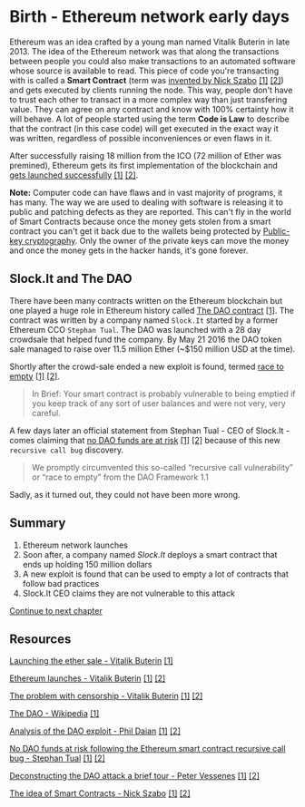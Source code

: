 # Birth - Ethereum network early days

Ethereum was an idea crafted by a young man named Vitalik Buterin in late 2013. The idea of the Ethereum network was that along the
transactions between people you could also make transactions to an automated software whose source is available to read. This piece of code
you're transacting with is called a **Smart Contract** (term was [invented by Nick Szabo](https://nakamotoinstitute.org/the-idea-of-smart-contracts/) [[1]](http://archive.is/voVlL) [[2]](https://web.archive.org/web/20180808133426/https://nakamotoinstitute.org/the-idea-of-smart-contracts/))
and gets executed by clients running the node.
This way, people don't have to trust each other to transact in a more complex way than just transfering value.
They can agree on any contract and know with 100% certainty how it will behave. A lot of people started
using the term **Code is Law** to describe that the contract (in this case code) will get executed in the exact way it was written,
regardless of possible inconveniences or even flaws in it.

After successfully raising 18 million from the ICO (72 million of Ether was premined), Ethereum gets its first implementation of the blockchain and
[gets launched successfully](https://blog.ethereum.org/2015/07/30/ethereum-launches/) [[1]](https://web.archive.org/web/20181202012716/https://blog.ethereum.org/2015/07/30/ethereum-launches/) [[2]](http://archive.is/OQbuY).


**Note:** Computer code can have flaws and in vast majority of programs, it has many. The way we are used to dealing with software is releasing
it to public and patching defects as they are reported. This can't fly in the world of Smart Contracts because once the money gets stolen from a
smart contract you can't get it back due to the wallets being protected by
[Public-key cryptography](https://en.wikipedia.org/wiki/Public-key_cryptography). Only the owner of the private keys can move the money and once
the money gets in the hacker hands, it's gone forever.


## Slock.It and The DAO

There have been many contracts written on the Ethereum blockchain but one played a huge role in Ethereum history called
[The DAO contract](https://en.wikipedia.org/wiki/The_DAO_(organization)) [[1]](https://web.archive.org/web/20180629084649/https://en.wikipedia.org/wiki/The_DAO_(organization)).
The contract was written by a company named `Slock.It` started by a former Ethereum CCO `Stephan Tual`. The DAO was launched with a 28 day
crowdsale that helped fund the company. By May 21 2016 the DAO token sale managed to raise over 11.5 million Ether (~$150 million USD at the time).



Shortly after the crowd-sale ended a new exploit is found, termed [race to empty](https://vessenes.com/more-ethereum-attacks-race-to-empty-is-the-real-deal/) [[1]](https://web.archive.org/web/20181202194926/https://vessenes.com/more-ethereum-attacks-race-to-empty-is-the-real-deal/) [[2]](http://archive.is/Sz7cT).
> In Brief: Your smart contract is probably vulnerable to being emptied if you keep track of any sort of user balances and were not very, very careful.

A few days later an official statement from Stephan Tual - CEO of Slock.It - comes claiming that
[no DAO funds are at risk](https://blog.slock.it/no-dao-funds-at-risk-following-the-ethereum-smart-contract-recursive-call-bug-discovery-29f482d348b) [[1]](https://web.archive.org/web/20180823103440/https://blog.slock.it/no-dao-funds-at-risk-following-the-ethereum-smart-contract-recursive-call-bug-discovery-29f482d348b?gi=38eed1977174) [[2]](http://archive.is/fmYHI) because of this new `recursive call bug` discovery.

> We promptly circumvented this so-called “recursive call vulnerability” or “race to empty” from the DAO Framework 1.1 

Sadly, as it turned out, they could not have been more wrong.

## Summary

1. Ethereum network launches
2. Soon after, a company named *Slock.It* deploys a smart contract that ends up holding 150 million dollars
3. A new exploit is found that can be used to empty a lot of contracts that follow bad practices
4. Slock.It CEO claims they are not vulnerable to this attack

[Continue to next chapter](struggle.md)


## Resources

[Launching the ether sale - Vitalik Buterin](https://blog.ethereum.org/2014/07/22/launching-the-ether-sale/) [[1]](http://archive.fo/Gm3dO)

[Ethereum launches - Vitalik Buterin](https://blog.ethereum.org/2015/07/30/ethereum-launches/) [[1]](https://web.archive.org/web/20181202012716/https://blog.ethereum.org/2015/07/30/ethereum-launches/) [[2]](http://archive.is/OQbuY)

[The problem with censorship - Vitalik Buterin](https://blog.ethereum.org/2015/06/06/the-problem-of-censorship/) [[1]](http://archive.is/cOqBY) [[2]](https://web.archive.org/web/20180329023550/https://blog.ethereum.org/2015/06/06/the-problem-of-censorship/)

[The DAO - Wikipedia](https://en.wikipedia.org/wiki/The_DAO_(organization)) [[1]](https://web.archive.org/web/20180629084649/https://en.wikipedia.org/wiki/The_DAO_(organization))

[Analysis of the DAO exploit - Phil Daian](http://hackingdistributed.com/2016/06/18/analysis-of-the-dao-exploit/) [[1]](http://archive.is/UkyDr) [[2]](https://web.archive.org/web/20181128191052/http://hackingdistributed.com/2016/06/18/analysis-of-the-dao-exploit/)

[No DAO funds at risk following the Ethereum smart contract recursive call bug - Stephan Tual](https://blog.slock.it/no-dao-funds-at-risk-following-the-ethereum-smart-contract-recursive-call-bug-discovery-29f482d348) [[1]](https://web.archive.org/web/20180823103440/https://blog.slock.it/no-dao-funds-at-risk-following-the-ethereum-smart-contract-recursive-call-bug-discovery-29f482d348b?gi=38eed1977174) [[2]](http://archive.is/fmYHI)

[Deconstructing the DAO attack a brief tour - Peter Vessenes](https://vessenes.com/deconstructing-thedao-attack-a-brief-code-tour/) [[1]](https://web.archive.org/web/20181202194926/https://vessenes.com/more-ethereum-attacks-race-to-empty-is-the-real-deal/) [[2]](http://archive.is/Sz7cT)

[The idea of Smart Contracts - Nick Szabo](https://nakamotoinstitute.org/the-idea-of-smart-contracts/) [[1]](http://archive.is/voVlL) [[2]](https://web.archive.org/web/20180808133426/https://nakamotoinstitute.org/the-idea-of-smart-contracts/)
